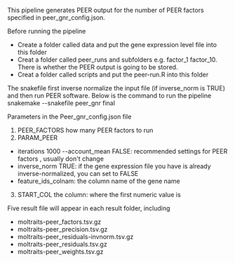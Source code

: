 This pipeline generates PEER output for the number of PEER factors specified in peer_gnr_config.json.

Before running the pipeline
- Create a folder called data and put the gene expression level file into this folder
- Creat a folder called peer_runs and subfolders e.g. factor_1 factor_10. There is whether the PEER output is going to be stored. 
- Creat a folder called scripts and put the peer-run.R into this folder

The snakefile first inverse normalize the input file (if inverse_norm is TRUE) and then run PEER software. 
Below is the command to run the pipeline
snakemake --snakefile peer_gnr final 

Parameters in the Peer_gnr_config.json file 
1. PEER_FACTORS  how many PEER factors to run
2. PARAM_PEER 
- iterations 1000 --account_mean FALSE: recommended settings for PEER factors , usually don't change
- inverse_norm TRUE: if the gene expression file you have is already inverse-normalized, you can set to FALSE
- feature_ids_colnam: the column name of the gene name 
3. START_COL the column: where the first numeric value is

Five result file will appear in each result folder, including 
- moltraits-peer_factors.tsv.gz
- moltraits-peer_precision.tsv.gz
- moltraits-peer_residuals-invnorm.tsv.gz
- moltraits-peer_residuals.tsv.gz
- moltraits-peer_weights.tsv.gz
